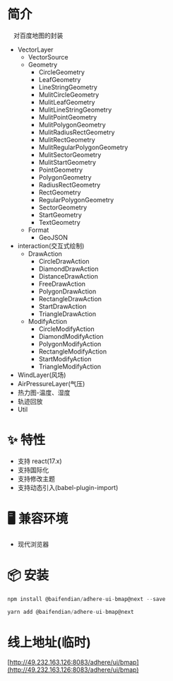 # 简介
&ensp;&ensp;对百度地图的封装
* VectorLayer
  - VectorSource
  * Geometry
    - CircleGeometry
    - LeafGeometry
    - LineStringGeometry
    - MulitCircleGeometry
    - MulitLeafGeometry
    - MulitLineStringGeometry
    - MulitPointGeometry
    - MulitPolygonGeometry
    - MulitRadiusRectGeometry
    - MulitRectGeometry
    - MulitRegularPolygonGeometry
    - MulitSectorGeometry
    - MulitStartGeometry
    - PointGeometry
    - PolygonGeometry
    - RadiusRectGeometry
    - RectGeometry
    - RegularPolygonGeometry
    - SectorGeometry
    - StartGeometry
    - TextGeometry
  * Format
    - GeoJSON
* interaction(交互式绘制)
  * DrawAction
    - CircleDrawAction
    - DiamondDrawAction
    - DistanceDrawAction
    - FreeDrawAction
    - PolygonDrawAction
    - RectangleDrawAction
    - StartDrawAction
    - TriangleDrawAction
  * ModifyAction
    - CircleModifyAction
    - DiamondModifyAction
    - PolygonModifyAction
    - RectangleModifyAction
    - StartModifyAction
    - TriangleModifyAction
* WindLayer(风场)
* AirPressureLayer(气压)
* 热力图-温度、湿度
* 轨迹回放
* Util

# ✨ 特性
- 支持 react(17.x)
- 支持国际化
- 支持修改主题
- 支持动态引入(babel-plugin-import)

# 🖥 兼容环境
- 现代浏览器

# 📦 安装
```javascript
npm install @baifendian/adhere-ui-bmap@next --save
```

```javascript
yarn add @baifendian/adhere-ui-bmap@next
```

# 线上地址(临时)
[http://49.232.163.126:8083/adhere/ui/bmap](http://49.232.163.126:8083/adhere/ui/bmap)
